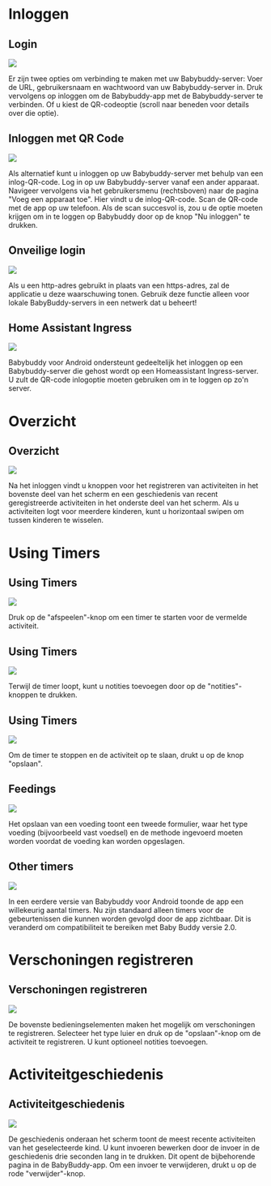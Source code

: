 # Inloggen

## Login

![](screenshots/help_login_page.png)

Er zijn twee opties om verbinding te maken met uw Babybuddy-server:
Voer de URL, gebruikersnaam en wachtwoord van uw Babybuddy-server in. Druk vervolgens op
inloggen om de Babybuddy-app met de Babybuddy-server te verbinden. Of u kiest de
QR-codeoptie (scroll naar beneden voor details over die optie).

## Inloggen met QR Code

![](direct/help_login_qrcode.png)

Als alternatief kunt u inloggen op uw Babybuddy-server met behulp van een inlog-QR-code. Log in
op uw Babybuddy-server vanaf een ander apparaat. Navigeer vervolgens
via het gebruikersmenu (rechtsboven) naar de pagina "Voeg een apparaat toe". Hier vindt u
de inlog-QR-code. Scan de QR-code met de app op uw telefoon. Als
de scan succesvol is, zou u de optie moeten krijgen om in te loggen op Babybuddy
door op de knop "Nu inloggen" te drukken.

## Onveilige login

![](screenshots/help_insecure_http_warning.png)

Als u een http-adres gebruikt in plaats van een https-adres, zal de applicatie
u deze waarschuwing tonen. Gebruik deze functie alleen voor lokale BabyBuddy-servers in een
netwerk dat u beheert!

## Home Assistant Ingress

![](direct/help_login_homeassistant.png)

Babybuddy voor Android ondersteunt gedeeltelijk het inloggen
op een Babybuddy-server die gehost wordt op een Homeassistant Ingress-server. U
zult de QR-code inlogoptie moeten gebruiken om in te loggen op zo'n server.

# Overzicht

## Overzicht

![](screenshots/help_overview.png)


Na het inloggen vindt u knoppen voor het registreren van activiteiten in het bovenste deel van het scherm
en een geschiedenis van recent geregistreerde activiteiten in het onderste deel van het scherm.
Als u activiteiten logt voor meerdere kinderen, kunt u horizontaal swipen om tussen kinderen te wisselen.

# Using Timers

## Using Timers

![](direct/help_play_button_highlight.png)

Druk op de "afspeelen"-knop om een timer te starten voor de vermelde activiteit.

## Using Timers

![](direct/help_notes_button_highlight.png)

Terwijl de timer loopt, kunt u notities toevoegen door op de "notities"-knoppen te drukken.

## Using Timers

![](direct/help_save_button_highlight.png)

Om de timer te stoppen en de activiteit op te slaan, drukt u op de knop "opslaan".

## Feedings

![](screenshots/help_feeding_form.png)

Het opslaan van een voeding toont een tweede formulier, waar het type voeding (bijvoorbeeld vast voedsel) en de methode ingevoerd moeten worden voordat de voeding kan worden opgeslagen.

## Other timers

![](screenshots/help_timers_default.png)

In een eerdere versie van Babybuddy voor Android toonde de app een willekeurig
aantal timers. Nu zijn standaard alleen timers voor de gebeurtenissen die kunnen worden gevolgd
door de app zichtbaar. Dit is veranderd om compatibiliteit te bereiken met
Baby Buddy versie 2.0.

# Verschoningen registreren

## Verschoningen registreren

![](direct/help_save_diaper_highlight.png)

De bovenste bedieningselementen maken het mogelijk om verschoningen te registreren. Selecteer het type luier en druk op de
"opslaan"-knop om de activiteit te registreren. U kunt optioneel notities toevoegen.

# Activiteitgeschiedenis

## Activiteitgeschiedenis

![](screenshots/help_events.png)

De geschiedenis onderaan het scherm toont de meest recente activiteiten van
het geselecteerde kind. U kunt invoeren bewerken door de invoer in de geschiedenis drie
seconden lang in te drukken. Dit opent de bijbehorende pagina in de BabyBuddy-app.
Om een invoer te verwijderen, drukt u op de rode "verwijder"-knop.
